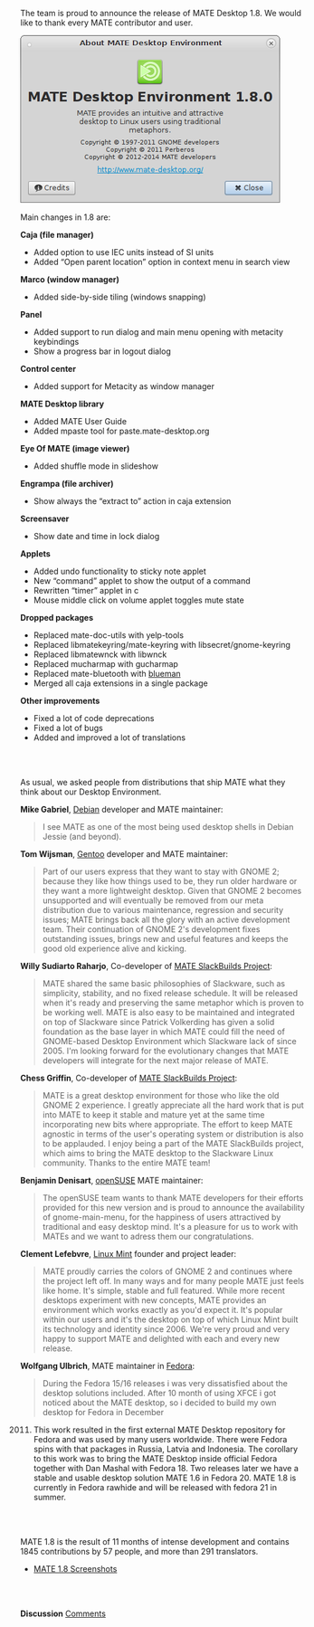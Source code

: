 <!--
.. link:
.. description:
.. tags: Releases
.. date: 2014-03-04 21:39:36
.. title: MATE 1.8 released
.. slug: 2014-03-04-mate-1-8-released
.. author: Stefano Karapetsas
-->

The team is proud to announce the release of MATE Desktop 1.8. We would like to thank
every MATE contributor and user.

![about](/assets/img/blog/about-mate-1.8.png)

Main changes in 1.8 are:

**Caja (file manager)**

  * Added option to use IEC units instead of SI units
  * Added “Open parent location” option in context menu in search view

**Marco (window manager)**

  * Added side-by-side tiling (windows snapping)

**Panel**

  * Added support to run dialog and main menu opening with metacity keybindings
  * Show a progress bar in logout dialog

**Control center**

  * Added support for Metacity as window manager

**MATE Desktop library**

  * Added MATE User Guide
  * Added mpaste tool for paste.mate-desktop.org

**Eye Of MATE (image viewer)**

  * Added shuffle mode in slideshow 

**Engrampa (file archiver)**

  * Show always the “extract to” action in caja extension 

**Screensaver**

  * Show date and time in lock dialog

**Applets**

  * Added undo functionality to sticky note applet
  * New “command” applet to show the output of a command
  * Rewritten “timer” applet in c
  * Mouse middle click on volume applet toggles mute state

**Dropped packages**

  * Replaced mate-doc-utils with yelp-tools
  * Replaced libmatekeyring/mate-keyring with libsecret/gnome-keyring
  * Replaced libmatewnck with libwnck
  * Replaced mucharmap with gucharmap
  * Replaced mate-bluetooth with [blueman](https://github.com/blueman-project/blueman)
  * Merged all caja extensions in a single package

**Other improvements**

  * Fixed a lot of code deprecations
  * Fixed a lot of bugs
  * Added and improved a lot of translations 

<br/><br/>

As usual, we asked people from distributions that ship MATE what they think about our
Desktop Environment.

**Mike Gabriel**, [Debian](http://www.debian.org/) developer and MATE maintainer:

> I see MATE as one of the most being used desktop shells in Debian
Jessie (and beyond).

**Tom Wijsman**, [Gentoo](http://www.gentoo.org) developer and MATE maintainer:

> Part of our users express that they want to stay with GNOME 2; because
they like how things used to be, they run older hardware or they want a
more lightweight desktop.
Given that GNOME 2 becomes unsupported and will eventually be removed
from our meta distribution due to various maintenance, regression and
security issues; MATE brings back all the glory with an active
development team. Their continuation of GNOME 2's development fixes
outstanding issues, brings new and useful features and keeps the good
old experience alive and kicking.

**Willy Sudiarto Raharjo**, Co-developer of [MATE SlackBuilds Project](http://mateslackbuilds.github.io/):

> MATE shared the same basic philosophies of Slackware, such as
simplicity, stability, and no fixed release schedule. It will be
released when it's ready and preserving the same metaphor which is
proven to be working well.
MATE is also easy to be maintained and integrated on top of Slackware
since Patrick Volkerding has given a solid foundation as the base
layer in which MATE could fill the need of GNOME-based Desktop
Environment which Slackware lack of since 2005.
I'm looking forward for the evolutionary changes that MATE developers
will integrate for the next major release of MATE.

**Chess Griffin**, Co-developer of [MATE SlackBuilds Project](http://mateslackbuilds.github.io/):

> MATE is a great desktop environment for those who like the old GNOME 2
experience.  I greatly appreciate all the hard work that is put into MATE
to keep it stable and mature yet at the same time incorporating new bits
where appropriate.  The effort to keep MATE agnostic in terms of the user's
operating system or distribution is also to be applauded.  I enjoy being a
part of the MATE SlackBuilds project, which aims to bring the MATE desktop
to the Slackware Linux community.  Thanks to the entire MATE team!

**Benjamin Denisart**, [openSUSE](http://www.opensuse.org/) MATE maintainer:

> The openSUSE team wants to thank MATE developers for their efforts
provided for this new version and is proud to announce the availability
of gnome-main-menu, for the happiness of users attractived by
traditional and easy desktop mind. It's a pleasure for us to work with
MATEs and we want to adress them our congratulations.

**Clement Lefebvre**, [Linux Mint](http://www.linuxmint.com/) founder and project leader:

> MATE proudly carries the colors of GNOME 2 and continues where the project
left off. In many ways and for many people MATE just feels like home.
It's simple, stable and full featured. While more recent desktops experiment
with new concepts, MATE provides an environment which works exactly as you'd
expect it. It's popular within our users and it's the desktop on top of which
Linux Mint built its technology and identity since 2006. We're very proud
and very happy to support MATE and delighted with each and every new release.

**Wolfgang Ulbrich**, MATE maintainer in [Fedora](https://fedoraproject.org/): 

> During the Fedora 15/16 releases i was very dissatisfied about the desktop
solutions included. After 10 month of using XFCE i got noticed about the
MATE desktop, so i decided to build my own desktop for Fedora in December
2011. This work resulted in the first external MATE Desktop repository
for Fedora and was used by many users worldwide. There were Fedora
spins with that packages in Russia, Latvia and Indonesia.
The corollary to this work was to bring the MATE Desktop inside official
Fedora together with Dan Mashal with Fedora 18. Two releases later we have
a stable and usable desktop solution MATE 1.6 in Fedora 20. MATE 1.8 is
currently in Fedora rawhide and will be released with fedora 21 in summer.

<br/><br/>

MATE 1.8 is the result of 11 months of intense development and contains 1845
contributions by 57 people, and more than 291 translators.

  * [MATE 1.8 Screenshots](/gallery/1.8/)

<br/><br/>

<div class="alert alert-success">
<strong>Discussion</strong> <a href="http://forums.mate-desktop.org/viewtopic.php?f=20&t=2948&p=8491" class="alert-link">Comments</a>
</div>
